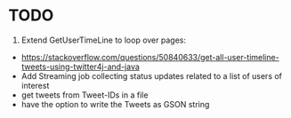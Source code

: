 # TODO


1. Extend GetUserTimeLine to loop over pages:
  - https://stackoverflow.com/questions/50840633/get-all-user-timeline-tweets-using-twitter4j-and-java
-  Add Streaming job collecting status updates related to a list of users of interest
- get tweets from Tweet-IDs in a file
- have the option to write the Tweets as GSON string

